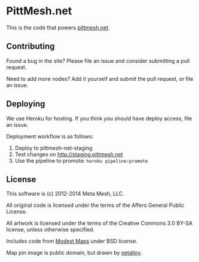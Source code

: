 PittMesh.net
============

This is the code that powers [pittmesh.net](http://www.pittmesh.net).

Contributing
------------

Found a bug in the site? Please file an issue and consider submitting a pull
request.

Need to add more nodes? Add it yourself and submit the pull request, or file an
issue.

Deploying
---------

We use Heroku for hosting. If you think you should have deploy access, file an
issue.

Deployment workflow is as follows:

1. Deploy to pittmesh-net-staging
2. Test changes on http://staging.pittmesh.net
3. Use the pipeline to promote: `heroku pipeline:promote`

License
-------

This software is (c) 2012-2014 Meta Mesh, LLC.

All original code is licensed under the terms of the Affero General Public License.

All artwork is licensed under the terms of the Creative Commons 3.0 BY-SA license,
unless otherwise specified.

Includes code from [Modest Maps](http://modestmaps.com/) under BSD license.

Map pin image is public domain, but drawn by
[netalloy](https://openclipart.org/detail/169839/map-pin-by-netalloy).
